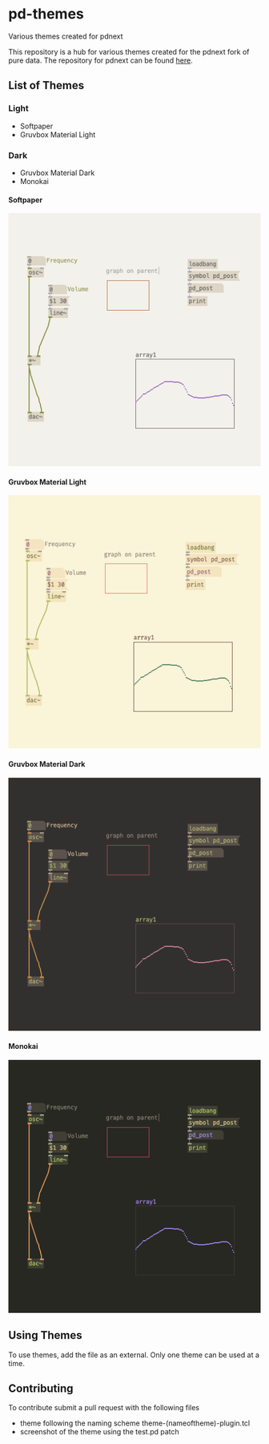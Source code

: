 # pd-themes
Various themes created for pdnext

This repository is a hub for various themes created for the pdnext fork of pure data. The repository for pdnext can be found [here](https://github.com/sebshader/pdnext).

## List of Themes

### Light
- Softpaper
- Gruvbox Material Light

### Dark
- Gruvbox Material Dark
- Monokai

#### Softpaper
![plot](/images/softpaper.png)
#### Gruvbox Material Light
![plot](/images/gruvboxMaterialLight.png)
#### Gruvbox Material Dark
![plot](/images/gruvboxMaterialDark.png)
#### Monokai
![plot](/images/monokai.png)

## Using Themes
 To use themes, add the file as an external. Only one theme can be used at a time.

## Contributing
 To contribute submit a pull request with the following files
 - theme following the naming scheme theme-(nameoftheme)-plugin.tcl
 - screenshot of the theme using the test.pd patch
